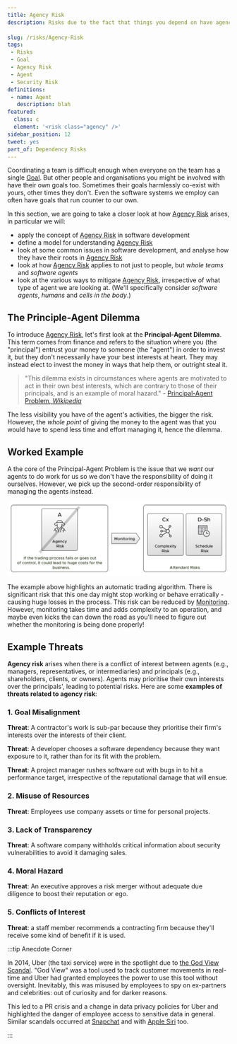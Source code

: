 ```yaml
---
title: Agency Risk
description: Risks due to the fact that things you depend on have agency, and they have their own goals to pursue.

slug: /risks/Agency-Risk
tags:
 - Risks
 - Goal
 - Agency Risk
 - Agent
 - Security Risk
definitions: 
 - name: Agent
   description: blah
featured: 
  class: c
  element: '<risk class="agency" />'
sidebar_position: 12
tweet: yes
part_of: Dependency Risks
---
```


<RiskIntro fm={frontMatter} />

Coordinating a team is difficult enough when everyone on the team has a single [Goal](/tags/Goal).  But other people and organisations you might be involved with have their own goals too.  Sometimes their goals harmlessly co-exist with yours, other times they don't.   Even the software systems we employ can often have goals that run counter to our own.


In this section, we are going to take a closer look at how [Agency Risk](/tags/Agency-Risk) arises, in particular we will:

  - apply the concept of [Agency Risk](/tags/Agency-Risk) in software development
  - define a model for understanding [Agency Risk](/tags/Agency-Risk)
  - look at some common issues in software development, and analyse how they have their roots in [Agency Risk](/tags/Agency-Risk)
  - look at how [Agency Risk](/tags/Agency-Risk) applies to not just to people, but _whole teams_ and _software agents_
  - look at the various ways to mitigate [Agency Risk](/tags/Agency-Risk), irrespective of what type of agent we are looking at.  (We'll specifically consider _software agents_, _humans_ and _cells in the body_.)

## The Principle-Agent Dilemma

To introduce [Agency Risk](/tags/Agency-Risk), let's first look at the **Principal-Agent Dilemma**.  This term comes from finance and refers to the situation where you (the "principal") entrust your money to someone (the "agent") in order to invest it, but they don't necessarily have your best interests at heart.  They may instead elect to invest the money in ways that help them, or outright steal it.  

> "This dilemma exists in circumstances where agents are motivated to act in their own best interests, which are contrary to those of their principals, and is an example of moral hazard." - [Principal-Agent Problem, _Wikipedia_](https://en.wikipedia.org/wiki/Principal–agent_problem)

The less visibility you have of the agent's activities, the bigger the risk.  However, the _whole point_ of giving the money to the agent was that you would have to spend less time and effort managing it, hence the dilemma.  

## Worked Example

A the core of the Principal-Agent Problem is the issue that we _want_ our agents to do work for us so we don't have the responsibility of doing it ourselves.  However, we pick up the second-order responsibility of managing the agents instead.  

![Agency Risk](/img/generated/risks/posters/agency-risk.svg)

The example above highlights an automatic trading algorithm.  There is significant risk that this one day might stop working or behave erratically - causing huge losses in the process.  This risk can be reduced by [Monitoring](/tags/Monitoring).  However, monitoring takes time and adds complexity to an operation, and maybe even kicks the can down the road as you'll need to figure out whether the monitoring is being done properly! 

## Example Threats

**Agency risk** arises when there is a conflict of interest between agents (e.g., managers, representatives, or intermediaries) and principals (e.g., shareholders, clients, or owners). Agents may prioritise their own interests over the principals', leading to potential risks. Here are some **examples of threats related to agency risk**:

### 1. Goal Misalignment

**Threat**: A contractor's work is sub-par because they prioritise their firm's interests over the interests of their client.

**Threat**: A developer chooses a software dependency because they want exposure to it, rather than for its fit with the problem.

**Threat**: A project manager rushes software out with bugs in to hit a performance target, irrespective of the reputational damage that will ensue.
   
### 2. Misuse of Resources

**Threat**: Employees use company assets or time for personal projects.

### 3. Lack of Transparency

**Threat**: A software company withholds critical information about security vulnerabilities to avoid it damaging sales.

### 4. Moral Hazard

**Threat**: An executive approves a risk merger without adequate due diligence to boost their reputation or ego.

### 5. Conflicts of Interest

**Threat**: a staff member recommends a contracting firm because they'll receive some kind of benefit if it is used.


:::tip Anecdote Corner

In 2014, Uber (the taxi service) were in the spotlight due to [the God View Scandal](https://en.wikipedia.org/wiki/Controversies_surrounding_Uber#God_view_and_privacy_concerns).   "God View" was a tool used to track customer movements in real-time and Uber had granted employees the power to use this tool without oversight.  Inevitably, this was misused by employees to spy on ex-partners and celebrities: out of curiosity and for darker reasons.   

This led to a PR crisis and a change in data privacy policies for Uber and highlighted the danger of employee access to sensitive data in general.  Similar scandals occurred at [Snapchat](https://www.vice.com/en/article/snapchat-employees-abused-data-access-spy-on-users-snaplion/) and with [Apple Siri](https://www.forbes.com/sites/jeanbaptiste/2019/07/30/confirmed-apple-caught-in-siri-privacy-scandal-let-contractors-listen-to-private-voice-recordings/)  too.   

:::